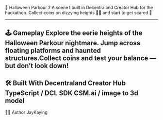 🎃 Halloween Parkour 2
A scene I built in Decentraland Creator Hub for the hackathon.
Collect coins on dizzying heights 😵‍💫 and start to get scared 👻

---

🕹️ Gameplay
Explore the eerie heights of the Halloween Parkour nightmare.
Jump across floating platforms and haunted structures.Collect coins and test your balance — but don’t look down!
---

🛠️ Built With
Decentraland Creator Hub
TypeScript / DCL SDK
CSM.ai / image to 3d model
---

🧑‍💻 Author
JayKaying
